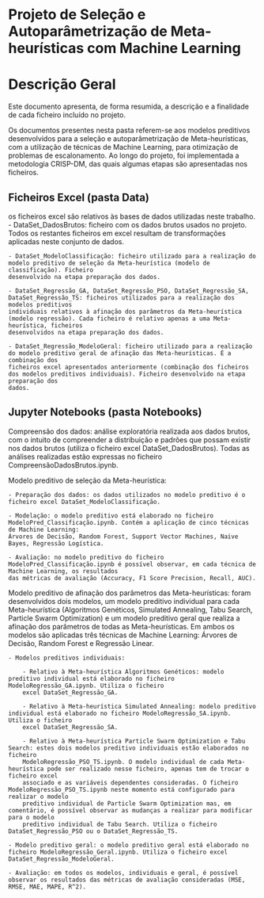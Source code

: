 # Projeto de Seleção e Autoparâmetrização de Meta-heurísticas com Machine Learning


# Descrição Geral

Este documento apresenta, de forma resumida, a descrição e a finalidade de cada ficheiro incluído no projeto.

Os documentos presentes nesta pasta referem-se aos modelos preditivos desenvolvidos para a seleção e autoparâmetrização de Meta-heurísticas, com a utilização 
de técnicas de Machine Learning, para otimização de problemas de escalonamento. Ao longo do projeto, foi implementada a metodologia CRISP-DM, das quais algumas 
etapas são apresentadas nos ficheiros.

## Ficheiros Excel (pasta Data)
 os ficheiros excel são relativos às bases de dados utilizadas neste trabalho.
    - DataSet_DadosBrutos: ficheiro com os dados brutos usados no projeto. Todos os restantes ficheiros em excel resultam de transformações aplicadas 
    neste conjunto de dados. 

    - DataSet_ModeloClassificação: ficheiro utilizado para a realização do modelo preditivo de seleção da Meta-heurística (modelo de classificação). Ficheiro
    desenvolvido na etapa preparação dos dados. 

    - DataSet_Regressão_GA, DataSet_Regressão_PSO, DataSet_Regressão_SA, DataSet_Regressão_TS: ficheiros utilizados para a realização dos modelos preditivos
    individuais relativos à afinação dos parâmetros da Meta-heurística (modelo regressão). Cada ficheiro é relativo apenas a uma Meta-heurística, ficheiros 
    desenvolvidos na etapa preparação dos dados.

    - DataSet_Regressão_ModeloGeral: ficheiro utilizado para a realização do modelo preditivo geral de afinação das Meta-heurísticas. É a combinação dos
    ficheiros excel apresentados anteriormente (combinação dos ficheiros dos modelos preditivos individuais). Ficheiro desenvolvido na etapa preparação dos 
    dados. 

## Jupyter Notebooks (pasta Notebooks)
Compreensão dos dados: análise exploratória realizada aos dados brutos, com o intuito de compreender a distribuição e padrões que possam existir nos dados
brutos (utiliza o ficheiro excel DataSet_DadosBrutos). Todas as análises realizadas estão expressas no ficheiro CompreensãoDadosBrutos.ipynb. 

Modelo preditivo de seleção da Meta-heurística:

    - Preparação dos dados: os dados utilizados no modelo preditivo é o ficheiro excel DataSet_ModeloClassificação.
    
    - Modelação: o modelo preditivo está elaborado no ficheiro ModeloPred_Classificação.ipynb. Contém a aplicação de cinco técnicas de Machine Learning: 
    Árvores de Decisão, Random Forest, Support Vector Machines, Naive Bayes, Regressão Logística. 
    
    - Avaliação: no modelo preditivo do ficheiro ModeloPred_Classificação.ipynb é possível observar, em cada técnica de Machine Learning, os resultados
    das métricas de avaliação (Accuracy, F1 Score Precision, Recall, AUC).

Modelo preditivo de afinação dos parâmetros das Meta-heurísticas: foram desenvolvidos dois modelos, um modelo preditivo individual para cada Meta-heurística
(Algoritmos Genéticos, Simulated Annealing, Tabu Search, Particle Swarm Optimization) e um modelo preditivo geral que realiza a afinação dos parâmetros de 
todas as Meta-heurísticas. Em ambos os modelos são aplicadas três técnicas de Machine Learning: Árvores de Decisão, Random Forest e Regressão Linear. 

    - Modelos preditivos individuais:
    
        - Relativo à Meta-heurística Algoritmos Genéticos: modelo preditivo individual está elaborado no ficheiro ModeloRegressão_GA.ipynb. Utiliza o ficheiro
        excel DataSet_Regressão_GA.
        
        - Relativo à Meta-heurística Simulated Annealing: modelo preditivo individual está elaborado no ficheiro ModeloRegressão_SA.ipynb. Utiliza o ficheiro
        excel DataSet_Regressão_SA.
        
        - Relativo à Meta-heurística Particle Swarm Optimization e Tabu Search: estes dois modelos preditivo individuais estão elaborados no ficheiro 
        ModeloRegressão_PSO_TS.ipynb. O modelo individual de cada Meta-heurística pode ser realizado nesse ficheiro, apenas tem de trocar o ficheiro excel
        associado e as variáveis dependentes consideradas. O ficheiro ModeloRegressão_PSO_TS.ipynb neste momento está configurado para realizar o modelo 
        preditivo individual de Particle Swarm Optimization mas, em comentário, é possível observar as mudanças a realizar para modificar para o modelo 
        preditivo individual de Tabu Search. Utiliza o ficheiro DataSet_Regressão_PSO ou o DataSet_Regressão_TS.
        
    - Modelo preditivo geral: o modelo preditivo geral está elaborado no ficheiro ModeloRegressão_Geral.ipynb. Utiliza o ficheiro excel 
    DataSet_Regressão_ModeloGeral.
    
    - Avaliação: em todos os modelos, individuais e geral, é possível observar os resultados das métricas de avaliação consideradas (MSE, RMSE, MAE, MAPE, R^2). 


